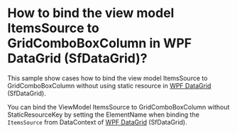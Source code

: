 # How to bind the view model ItemsSource to GridComboBoxColumn in WPF DataGrid (SfDataGrid)?

This sample show cases how to bind the view model ItemsSource to GridComboBoxColumn without using static resource in [WPF DataGrid](https://www.syncfusion.com/wpf-ui-controls/datagrid) (SfDataGrid).

You can bind the ViewModel ItemsSource to GridComboBoxColumn without StaticResourceKey by setting the ElementName when binding the `ItemsSource` from DataContext of [WPF DataGrid](https://www.syncfusion.com/wpf-ui-controls/datagrid) (SfDataGrid).
